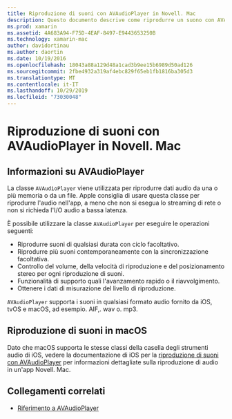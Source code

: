```yaml
---
title: Riproduzione di suoni con AVAudioPlayer in Novell. Mac
description: Questo documento descrive come riprodurre un suono con AVAudioPlayer in un'app Novell. Mac. Viene illustrato AVAudioPlayer a un livello elevato e sono disponibili collegamenti ad altre documentazioni che lo esplorano più completamente.
ms.prod: xamarin
ms.assetid: 4A683A94-F75D-4EAF-8497-E9443653250B
ms.technology: xamarin-mac
author: davidortinau
ms.author: daortin
ms.date: 10/19/2016
ms.openlocfilehash: 18043a88a129d48a1cad3b9ee15b6989d50ad126
ms.sourcegitcommit: 2fbe4932a319af4ebc829f65eb1fb1816ba305d3
ms.translationtype: MT
ms.contentlocale: it-IT
ms.lasthandoff: 10/29/2019
ms.locfileid: "73030048"
---
```

# <a name="playing-sound-with-avaudioplayer-in-xamarinmac"></a>Riproduzione di suoni con AVAudioPlayer in Novell. Mac

## <a name="about-the-avaudioplayer"></a>Informazioni su AVAudioPlayer

La classe `AVAudioPlayer` viene utilizzata per riprodurre dati audio da una o più memoria o da un file. Apple consiglia di usare questa classe per riprodurre l'audio nell'app, a meno che non si esegua lo streaming di rete o non si richieda l'I/O audio a bassa latenza.

È possibile utilizzare la classe `AVAudioPlayer` per eseguire le operazioni seguenti:

- Riprodurre suoni di qualsiasi durata con ciclo facoltativo.
- Riprodurre più suoni contemporaneamente con la sincronizzazione facoltativa.
- Controllo del volume, della velocità di riproduzione e del posizionamento stereo per ogni riproduzione di suoni.
- Funzionalità di supporto quali l'avanzamento rapido o il riavvolgimento.
- Ottenere i dati di misurazione del livello di riproduzione.

`AVAudioPlayer` supporta i suoni in qualsiasi formato audio fornito da iOS, tvOS e macOS, ad esempio. AIF,. wav o. mp3.

## <a name="playing-sounds-in-macos"></a>Riproduzione di suoni in macOS

Dato che macOS supporta le stesse classi della casella degli strumenti audio di iOS, vedere la documentazione di iOS per la [riproduzione di suoni con AVAudioPlayer](https://github.com/xamarin/recipes/tree/master/Recipes/ios/media/sound/avaudioplayer) per informazioni dettagliate sulla riproduzione di audio in un'app Novell. Mac.

## <a name="related-links"></a>Collegamenti correlati

- [Riferimento a AVAudioPlayer](https://developer.apple.com/documentation/avfoundation/avaudioplayer)
